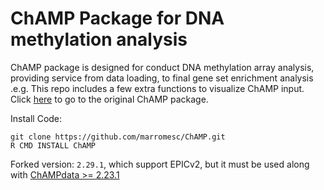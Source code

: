 # ChAMP Package for DNA methylation analysis

ChAMP package is designed for conduct DNA methylation array analysis, providing service from data loading, to final gene set enrichment analysis .e.g. This repo includes a few extra functions to visualize ChAMP input. Click [here](https://github.com/YuanTian1991/ChAMP) to go to the original ChAMP package.

Install Code:

```
git clone https://github.com/marromesc/ChAMP.git
R CMD INSTALL ChAMP
```

Forked version: `2.29.1`, which support EPICv2, but it must be used along with [ChAMPdata >= 2.23.1](https://github.com/YuanTian1991/ChAMPdata)
